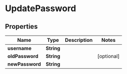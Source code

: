 

# UpdatePassword


## Properties

Name | Type | Description | Notes
------------ | ------------- | ------------- | -------------
**username** | **String** |  | 
**oldPassword** | **String** |  |  [optional]
**newPassword** | **String** |  | 



